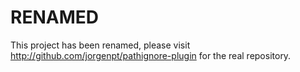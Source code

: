 RENAMED
=======

This project has been renamed, please visit
http://github.com/jorgenpt/pathignore-plugin for the real repository.

